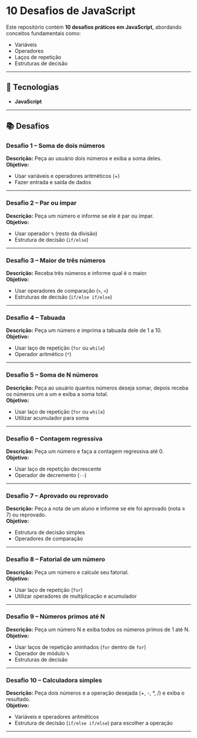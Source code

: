 # 10 Desafios de JavaScript  

Este repositório contém **10 desafios práticos em JavaScript**, abordando conceitos fundamentais como:  
- Variáveis  
- Operadores  
- Laços de repetição  
- Estruturas de decisão  

---

## 🚀 Tecnologias  
- **JavaScript**

---

## 📚 Desafios  

### Desafio 1 – Soma de dois números  
**Descrição:** Peça ao usuário dois números e exiba a soma deles.  
**Objetivo:**  
- Usar variáveis e operadores aritméticos (+)  
- Fazer entrada e saída de dados  

---

### Desafio 2 – Par ou ímpar  
**Descrição:** Peça um número e informe se ele é par ou ímpar.  
**Objetivo:**  
- Usar operador `%` (resto da divisão)  
- Estrutura de decisão (`if/else`)  

---

### Desafio 3 – Maior de três números  
**Descrição:** Receba três números e informe qual é o maior.  
**Objetivo:**  
- Usar operadores de comparação (`>`, `<`)  
- Estruturas de decisão (`if/else if/else`)  

---

### Desafio 4 – Tabuada  
**Descrição:** Peça um número e imprima a tabuada dele de 1 a 10.  
**Objetivo:**  
- Usar laço de repetição (`for` ou `while`)  
- Operador aritmético (`*`)  

---

### Desafio 5 – Soma de N números  
**Descrição:** Peça ao usuário quantos números deseja somar, depois receba os números um a um e exiba a soma total.  
**Objetivo:**  
- Usar laço de repetição (`for` ou `while`)  
- Utilizar acumulador para soma  

---

### Desafio 6 – Contagem regressiva  
**Descrição:** Peça um número e faça a contagem regressiva até 0.  
**Objetivo:**  
- Usar laço de repetição decrescente  
- Operador de decremento (`--`)  

---

### Desafio 7 – Aprovado ou reprovado  
**Descrição:** Peça a nota de um aluno e informe se ele foi aprovado (nota ≥ 7) ou reprovado.  
**Objetivo:**  
- Estrutura de decisão simples  
- Operadores de comparação  

---

### Desafio 8 – Fatorial de um número  
**Descrição:** Peça um número e calcule seu fatorial.  
**Objetivo:**  
- Usar laço de repetição (`for`)  
- Utilizar operadores de multiplicação e acumulador  

---

### Desafio 9 – Números primos até N  
**Descrição:** Peça um número N e exiba todos os números primos de 1 até N.  
**Objetivo:**  
- Usar laços de repetição aninhados (`for` dentro de `for`)  
- Operador de módulo `%`  
- Estruturas de decisão  

---

### Desafio 10 – Calculadora simples  
**Descrição:** Peça dois números e a operação desejada (+, -, *, /) e exiba o resultado.  
**Objetivo:**  
- Variáveis e operadores aritméticos  
- Estrutura de decisão (`if/else if/else`) para escolher a operação  

---


